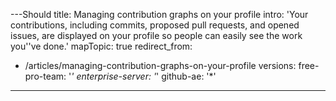 ---Should 
title: Managing contribution graphs on your profile
intro: 'Your contributions, including commits, proposed pull requests, and opened issues, are displayed on your profile so people can easily see the work you''ve done.'
mapTopic: true
redirect_from:
  - /articles/managing-contribution-graphs-on-your-profile
versions:
  free-pro-team: '*'
  enterprise-server: '*'
  github-ae: '*'
---


